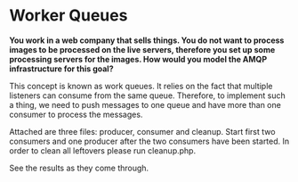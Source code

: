 # Worker Queues

__You work in a web company that sells things. You do not want to process images to be processed on the live servers, 
therefore you set up some processing servers for the images. How would you model the AMQP infrastructure for this goal?__

This concept is known as work queues. It relies on the fact that multiple listeners can consume from the same queue.
Therefore, to implement such a thing, we need to push messages to one queue and have more than one consumer to process
the messages.

Attached are three files: producer, consumer and cleanup. Start first two consumers and one producer after the two consumers have 
been started. In order to clean all leftovers please run cleanup.php.

See the results as they come through.
